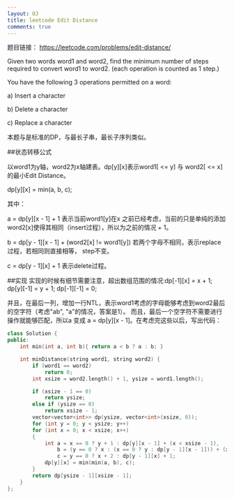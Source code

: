 ```yaml
---
layout: OJ
title: leetcode Edit Distance
comments: true
---
```

题目链接：
https://leetcode.com/problems/edit-distance/

Given two words word1 and word2, find the minimum number of steps required to convert word1 to word2. (each operation is counted as 1 step.)

You have the following 3 operations permitted on a word:

a) Insert a character

b) Delete a character

c) Replace a character

本题与是标准的DP，与最长子串，最长子序列类似。

##状态转移公式

以word1为y轴，word2为x轴建表。dp[y][x]表示word1[ <= y] 与 word2[ <= x]的最小Edit Distance。

dp[y][x] = min(a, b, c);

其中：

a = dp[y][x - 1] + 1 表示当前word1[y]在x 之前已经考虑，当前的只是单纯的添加word2[x]使得其相同（insert过程），所以为之前的情况 + 1。

b = dp[y - 1][x - 1] + (word2[x] != word1[y]) 若两个字母不相同，表示replace过程，若相同则直接相等， step不变。

c = dp[y - 1][x] + 1 表示delete过程。

##实现
实现的时候有细节需要注意，超出数组范围的情况:dp[-1][x] = x + 1; dp[y][-1] = y + 1; dp[-1][-1] = 0;

并且，在最后一列，增加一行NTL，表示word1考虑的字母能够考虑到word2最后的空字符（考虑"ab", "a"的情况，答案是1）。
而且，最后一个空字符不需要进行操作就能够匹配，所以a 变成 a = dp[y][x - 1]。在考虑完这些以后，写出代码：

```c++
class Solution {
public:
	int min(int a, int b){ return a < b ? a : b; }

	int minDistance(string word1, string word2) {
		if (word1 == word2)
			return 0;
		int xsize = word2.length() + 1, ysize = word1.length();

		if (xsize - 1 == 0)
			return ysize;
		else if (ysize == 0)
			return xsize - 1;
		vector<vector<int>> dp(ysize, vector<int>(xsize, 0));
		for (int y = 0; y < ysize; y++)
		for (int x = 0; x < xsize; x++)
		{
			int a = x == 0 ? y + 1 : dp[y][x - 1] + (x < xsize - 1),
				b = (y == 0 ? x : (x == 0 ? y : dp[y - 1][x - 1])) + (x >= xsize - 1 || word2[x] != word1[y]),
				c = y == 0 ? x + 2 : dp[y - 1][x] + 1;
			dp[y][x] = min(min(a, b), c);
		}
		return dp[ysize - 1][xsize - 1];
	}
};
```


